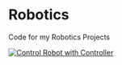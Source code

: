 # Robotics
Code for my Robotics Projects

[![Control Robot with Controller](https://img.youtube.com/vi/Hqf1WMlbCCo/0.jpg)](https://www.youtube.com/watch?v=Hqf1WMlbCCo)
